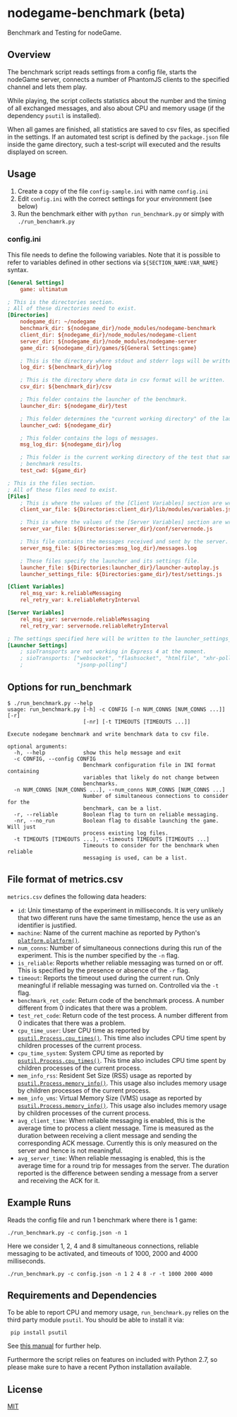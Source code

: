 # nodegame-benchmark (beta)

Benchmark and Testing for nodeGame.

## Overview

The benchmark script reads settings from a config file, starts the
nodeGame server, connects a number of PhantomJS clients to the specified
channel and lets them play.

While playing, the script collects statistics about the number and the
timing of all exchanged messages, and also about CPU and memory usage
(if the dependency `psutil` is installed).

When all games are finished, all statistics are saved to csv files, as
specified in the settings. If an automated test script is defined by the
`package.json` file inside the game directory, such a test-script will
executed and the results displayed on screen.


## Usage

1. Create a copy of the file `config-sample.ini` with name `config.ini`
2. Edit `config.ini` with the correct settings for your environment (see below)
3. Run the benchmark either with `python run_benchmark.py` or simply with
   `./run_benchamrk.py`

### config.ini

This file needs to define the following variables. Note that it
is possible to refer to variables defined in other sections via
`${SECTION_NAME:VAR_NAME}` syntax.

```ini
[General Settings]
    game: ultimatum

; This is the directories section.
; All of these directories need to exist.
[Directories]
    nodegame_dir: ~/nodegame
    benchmark_dir: ${nodegame_dir}/node_modules/nodegame-benchmark
    client_dir: ${nodegame_dir}/node_modules/nodegame-client
    server_dir: ${nodegame_dir}/node_modules/nodegame-server
    game_dir: ${nodegame_dir}/games/${General Settings:game}

    ; This is the directory where stdout and stderr logs will be written.
    log_dir: ${benchmark_dir}/log

    ; This is the directory where data in csv format will be written.
    csv_dir: ${benchmark_dir}/csv

    ; This folder contains the launcher of the benchmark.
    launcher_dir: ${nodegame_dir}/test

    ; This folder determines the "current working directory" of the launcher.
    launcher_cwd: ${nodegame_dir}

    ; This folder contains the logs of messages.
    msg_log_dir: ${nodegame_dir}/log

    ; This folder is the current working directory of the test that sanitizes
    ; benchmark results.
    test_cwd: ${game_dir}

; This is the files section.
; All of these files need to exist.
[Files]
    ; This is where the values of the [Client Variables] section are written.
    client_var_file: ${Directories:client_dir}/lib/modules/variables.js

    ; This is where the values of the [Server Variables] section are written.
    server_var_file: ${Directories:server_dir}/conf/servernode.js

    ; This file contains the messages received and sent by the server.
    server_msg_file: ${Directories:msg_log_dir}/messages.log

    ; These files specify the launcher and its settings file.
    launcher_file: ${Directories:launcher_dir}/launcher-autoplay.js
    launcher_settings_file: ${Directories:game_dir}/test/settings.js

[Client Variables]
    rel_msg_var: k.reliableMessaging
    rel_retry_var: k.reliableRetryInterval

[Server Variables]
    rel_msg_var: servernode.reliableMessaging
    rel_retry_var: servernode.reliableRetryInterval

; The settings specified here will be written to the launcher_settings_file
[Launcher Settings]
    ; sioTransports are not working in Express 4 at the moment.
    ; sioTransports: ["websocket", "flashsocket", "htmlfile", "xhr-polling",
    ;                 "jsonp-polling"]
```

## Options for run_benchmark

```
$ ./run_benchmark.py --help
usage: run_benchmark.py [-h] -c CONFIG [-n NUM_CONNS [NUM_CONNS ...]] [-r]
                        [-nr] [-t TIMEOUTS [TIMEOUTS ...]]

Execute nodegame benchmark and write benchmark data to csv file.

optional arguments:
  -h, --help            show this help message and exit
  -c CONFIG, --config CONFIG
                        Benchmark configuration file in INI format containing
                        variables that likely do not change between
                        benchmarks.
  -n NUM_CONNS [NUM_CONNS ...], --num_conns NUM_CONNS [NUM_CONNS ...]
                        Number of simultaneous connections to consider for the
                        benchmark, can be a list.
  -r, --reliable        Boolean flag to turn on reliable messaging.
  -nr, --no_run         Boolean flag to disable launching the game. Will just
                        process existing log files.
  -t TIMEOUTS [TIMEOUTS ...], --timeouts TIMEOUTS [TIMEOUTS ...]
                        Timeouts to consider for the benchmark when reliable
                        messaging is used, can be a list.
```

## File format of metrics.csv

`metrics.csv` defines the following data headers:

- `id`: Unix timestamp of the experiment in milliseconds. It is very unlikely
  that two different runs have the same timestamp, hence the use as an
  identifier is justified.
- `machine`: Name of the current machine as reported by Python's
  [`platform.platform()`](https://docs.python.org/3.4/library/platform.html#platform.platform).
- `num_conns`: Number of simultaneous connections during this run of the
  experiment.  This is the number specified by the `-n` flag.
- `is_reliable`: Reports whether reliable messaging was turned on or off. This
  is specified by the presence or absence of the `-r` flag.
- `timeout`: Reports the timeout used during the current run. Only meaningful
  if reliable messaging was turned on. Controlled via the `-t` flag.
- `benchmark_ret_code`: Return code of the benchmark process. A number
  different from 0 indicates that there was a problem.
- `test_ret_code`: Return code of the test process. A number different from 0
  indicates that there was a problem.
- `cpu_time_user`: User CPU time as reported by
  [`psutil.Process.cpu_times()`](https://pythonhosted.org/psutil/#psutil.Process.cpu_times).
  This time also includes CPU time spent by children processes of the current
  process.
- `cpu_time_system`: System CPU time as reported by
  [`psutil.Process.cpu_times()`](https://pythonhosted.org/psutil/#psutil.Process.cpu_times).
  This time also includes CPU time spent by children processes of the current
  process.
- `mem_info_rss`: Resident Set Size (RSS) usage as reported by
  [`psutil.Process.memory_info()`](https://pythonhosted.org/psutil/#psutil.Process.memory_info).
  This usage also includes memory usage by children processes of the current
  process.
- `mem_info_vms`: Virtual Memory Size (VMS) usage as reported by
  [`psutil.Process.memory_info()`](https://pythonhosted.org/psutil/#psutil.Process.memory_info).
  This usage also includes memory usage by children processes of the current
  process.
- `avg_client_time`: When reliable messaging is enabled, this is the average
  time to process a client message. Time is measured as the duration between
  receiving a client message and sending the corresponding ACK message.
  Currently this is only measured on the server and hence is not meaningful.
- `avg_server_time`: When reliable messaging is enabled, this is the average
  time for a round trip for messages from the server. The duration reported is
  the difference between sending a message from a server and receiving the ACK
  for it.


## Example Runs

Reads the config file and run 1 benchmark where there is 1 game:

    ./run_benchmark.py -c config.json -n 1


Here we consider 1, 2, 4 and 8 simultaneous connections, reliable
messaging to be activated, and timeouts of 1000, 2000 and 4000
milliseconds.

    ./run_benchmark.py -c config.json -n 1 2 4 8 -r -t 1000 2000 4000


## Requirements and Dependencies

To be able to report CPU and memory usage, `run_benchmark.py` relies
on the third party module `psutil`. You should be able to install it
via:

     pip install psutil

See
[this manual](https://github.com/giampaolo/psutil/blob/master/INSTALL.rst)
for further help.

Furthermore the script relies on features on included with Python 2.7,
so please make sure to have a recent Python installation available.

## License

[MIT](LICENSE)
